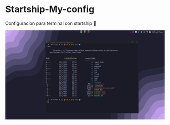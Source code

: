 # Startship-My-config
Configuracion para terminal con startship 🙂

![starhipCapt](https://github.com/lenninst/Startship-My-config/blob/main/starshipcapt.png)
